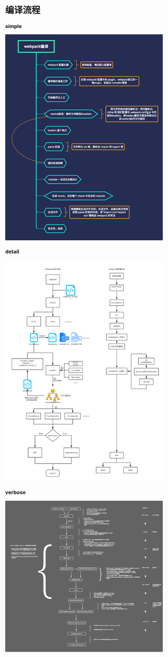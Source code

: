 # 编译流程

### simple
<img src="./../../_media/webpack/lifestyle-overview.png"/>


### detail
<img src="./../../_media/webpack/life-style-detail.jpg"/>

### verbose
<img src="./../../_media/webpack/lifestyle-verbose.jpeg"/>